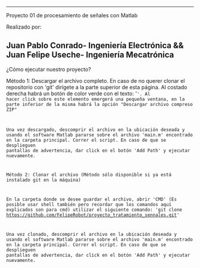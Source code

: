 ------------------------------------------------------------------
Proyecto 01 de procesamiento de señales con Matlab

Realizado por:

Juan Pablo Conrado- Ingeniería Electrónica 
&&
Juan Felipe Useche- Ingeniería Mecatrónica
-----------------------------------------------------------------

¿Cómo ejecutar nuestro proyecto?

Método 1: Descargar el archivo completo.
  En caso de no querer clonar el repositorio con 'git' dirígete a la parte superior de esta página. 
  Al costado derecha habrá un botón de color verde con el texto: '<code>'. Al hacer click sobre este elemento emergerá una pequeña ventana,
  en la parte inferior de la misma habrá la opción "Descargar archivo compreso ZIP"

  Una vez descargado, descomprir el archivo en la ubicación deseada y usando el software Matlab pararse sobre el archivo 'main.m' encontrado
  en la carpeta principal. Correr el script.
  En caso de que se desplieguen pantallas de advertencia, dar click en el botón 'Add Path' y ejecutar nuevamente.

Método 2: Clonar el archivo (Método sólo disponible si ya está instalado git en la máquina)

  En la carpeta donde se desee guardar el archivo, abrir 'CMD' (Es posible usar shell también pero recordar que los comandos aquí explicados son para cmd)
  utilizar el siguiente comando:  'git clone https://github.com/FelipeRobot/proyecto_tratamiento_sennales.git'
  
  Una vez clonado, descomprir el archivo en la ubicación deseada y usando el software Matlab pararse sobre el archivo 'main.m' encontrado
  en la carpeta principal. Correr el script.
  En caso de que se desplieguen pantallas de advertencia, dar click en el botón 'Add Path' y ejecutar nuevamente.
